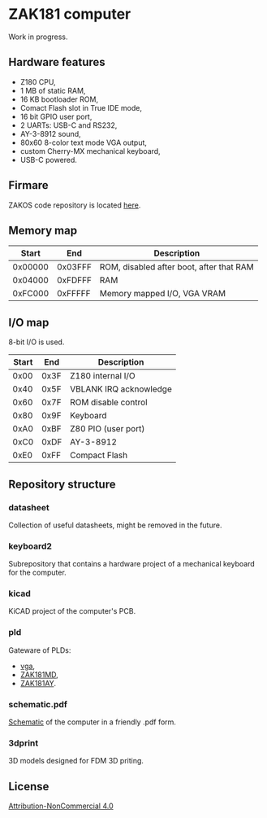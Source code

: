# ZAK181 computer

Work in progress.

## Hardware features

- Z180 CPU,
- 1 MB of static RAM,
- 16 KB bootloader ROM,
- Comact Flash slot in True IDE mode,
- 16 bit GPIO user port,
- 2 UARTs: USB-C and RS232,
- AY-3-8912 sound,
- 80x60 8-color text mode VGA output,
- custom Cherry-MX mechanical keyboard,
- USB-C powered.

## Firmare

ZAKOS code repository is located [here](https://github.com/agkaminski/ZAKOS).

## Memory map

| Start   | End     | Description                              |
|---------|---------|------------------------------------------|
| 0x00000 | 0x03FFF | ROM, disabled after boot, after that RAM |
| 0x04000 | 0xFDFFF | RAM                                      |
| 0xFC000 | 0xFFFFF | Memory mapped I/O, VGA VRAM              |

## I/O map

8-bit I/O is used.

| Start | End  | Description            |
|-------|------|------------------------|
| 0x00  | 0x3F | Z180 internal I/O      |
| 0x40  | 0x5F | VBLANK IRQ acknowledge |
| 0x60  | 0x7F | ROM disable control    |
| 0x80  | 0x9F | Keyboard               |
| 0xA0  | 0xBF | Z80 PIO (user port)    |
| 0xC0  | 0xDF | AY-3-8912              |
| 0xE0  | 0xFF | Compact Flash          |

## Repository structure

### datasheet

Collection of useful datasheets, might be removed in the future.

### keyboard2

Subrepository that contains a hardware project of a mechanical keyboard for the
computer.

### kicad

KiCAD project of the computer's PCB.

### pld

Gateware of PLDs:

- [vga](pld/vga/README.md),
- [ZAK181MD](pld/ZAK181MD/README.md),
- [ZAK181AY](pld/ZAK181AY/README.md).

### schematic.pdf

[Schematic](schematic.pdf) of the computer in a friendly .pdf form.

### 3dprint

3D models designed for FDM 3D priting.

## License

[Attribution-NonCommercial 4.0](LICENSE)

